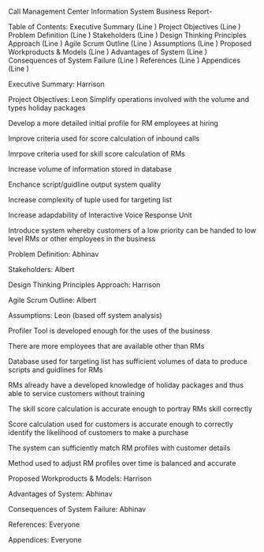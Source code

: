 Call Management Center Information System Business Report-

Table of Contents:
Executive Summary                                                            (Line )
Project Objectives                                                               (Line )
Problem Definition                                                               (Line )
Stakeholders                                                                       (Line )
Design Thinking Principles Approach                                 (Line )
Agile Scrum Outline                                                            (Line )
Assumptions                                                                       (Line )
Proposed Workproducts & Models                                     (Line )
Advantages of System                                                        (Line )
Consequences of System Failure                                       (Line )
References                                                                          (Line )
Appendices                                                                         (Line )

Executive Summary: Harrison

Project Objectives: Leon
Simplify operations involved with the volume and types holiday packages

Develop a more detailed initial profile for RM employees at hiring

Improve criteria used for score calculation of inbound calls

Imrpove criteria used for skill score calculation of RMs 

Increase volume of information stored in database 

Enchance script/guidline output system quality 

Increase complexity of tuple used for targeting list 

Increase adapdability of Interactive Voice Response Unit 

Introduce system whereby customers of a low priority can be handed to low level RMs or other employees in the business

Problem Definition: Abhinav

Stakeholders: Albert

Design Thinking Principles Approach: Harrison

Agile Scrum Outline: Albert

Assumptions: Leon
(based off system analysis)

Profiler Tool is developed enough for the uses of the business 

There are more employees that are available other than RMs

Database used for targeting list has sufficient volumes of data to produce scripts and guidlines for RMs 

RMs already have a developed knowledge of holiday packages and thus able to service customers without training

The skill score calculation is accurate enough to portray RMs skill correctly 

Score calculation used for customers is accurate enough to correctly identify the likelihood of customers to make a purchase 

The system can sufficiently match RM profiles with customer details

Method used to adjust RM profiles over time is balanced and accurate 

Proposed Workproducts & Models: Harrison

Advantages of System: Abhinav

Consequences of System Failure: Abhinav

References: Everyone

Appendices: Everyone
